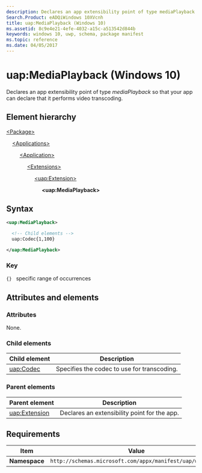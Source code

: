 ```yaml
---
description: Declares an app extensibility point of type mediaPlayback.
Search.Product: eADQiWindows 10XVcnh
title: uap:MediaPlayback (Windows 10)
ms.assetid: 8c9e4e21-4efe-4032-a15c-a513542d844b
keywords: windows 10, uwp, schema, package manifest
ms.topic: reference
ms.date: 04/05/2017
---
```


# uap:MediaPlayback (Windows 10)

Declares an app extensibility point of type *mediaPlayback* so that your app can declare that it performs video transcoding.

## Element hierarchy

[\<Package\>](element-package.md)

&nbsp;&nbsp;&nbsp;&nbsp;[\<Applications\>](element-applications.md)

&nbsp;&nbsp;&nbsp;&nbsp; &nbsp;&nbsp;&nbsp;&nbsp;[\<Application\>](element-application.md)

&nbsp;&nbsp;&nbsp;&nbsp; &nbsp;&nbsp;&nbsp;&nbsp; &nbsp;&nbsp;&nbsp;&nbsp;[\<Extensions\>](element-extensions.md)

&nbsp;&nbsp;&nbsp;&nbsp; &nbsp;&nbsp;&nbsp;&nbsp; &nbsp;&nbsp;&nbsp;&nbsp; &nbsp;&nbsp;&nbsp;&nbsp;[\<uap:Extension\>](element-uap-extension.md)

&nbsp;&nbsp;&nbsp;&nbsp; &nbsp;&nbsp;&nbsp;&nbsp; &nbsp;&nbsp;&nbsp;&nbsp; &nbsp;&nbsp;&nbsp;&nbsp; &nbsp;&nbsp;&nbsp;&nbsp;**\<uap:MediaPlayback\>**

## Syntax

```xml
<uap:MediaPlayback>

  <!-- Child elements -->
  uap:Codec{1,100}

</uap:MediaPlayback>
```

### Key

`{}`   specific range of occurrences

## Attributes and elements

### Attributes

None.

### Child elements

| Child element | Description |
|-|-|
| [uap:Codec](element-uap-codec.md) | Specifies the codec to use for transcoding. |

### Parent elements

| Parent element | Description |
|-|-|
| [uap:Extension](element-uap-extension.md) | Declares an extensibility point for the app. |

## Requirements

| Item | Value |
|--|--|
| **Namespace** | `http://schemas.microsoft.com/appx/manifest/uap/windows10` |
